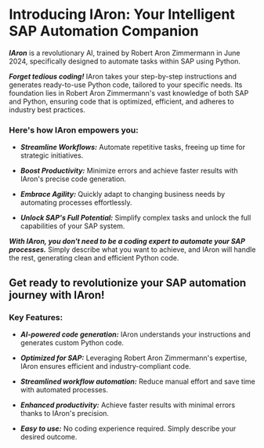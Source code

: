 # Introducing IAron: Your Intelligent SAP Automation Companion

***IAron*** is a revolutionary AI, trained by Robert Aron Zimmermann in June 2024, specifically designed to automate tasks within SAP using Python.

***Forget tedious coding!*** IAron takes your step-by-step instructions and generates ready-to-use Python code, tailored to your specific needs. Its foundation lies in Robert Aron Zimmermann's vast knowledge of both SAP and Python, ensuring code that is optimized, efficient, and adheres to industry best practices.

### Here's how IAron empowers you:

* ***Streamline Workflows:*** Automate repetitive tasks, freeing up time for strategic initiatives.

* ***Boost Productivity:*** Minimize errors and achieve faster results with IAron's precise code generation.

* ***Embrace Agility:*** Quickly adapt to changing business needs by automating processes effortlessly.

* ***Unlock SAP's Full Potential:*** Simplify complex tasks and unlock the full capabilities of your SAP system.

***With IAron, you don't need to be a coding expert to automate your SAP processes.*** Simply describe what you want to achieve, and IAron will handle the rest, generating clean and efficient Python code.

## Get ready to revolutionize your SAP automation journey with IAron!

### Key Features:

* ***AI-powered code generation:*** IAron understands your instructions and generates custom Python code.

* ***Optimized for SAP:*** Leveraging Robert Aron Zimmermann's expertise, IAron ensures efficient and industry-compliant code.

* ***Streamlined workflow automation:*** Reduce manual effort and save time with automated processes.

* ***Enhanced productivity:*** Achieve faster results with minimal errors thanks to IAron's precision.

* ***Easy to use:*** No coding experience required. Simply describe your desired outcome.